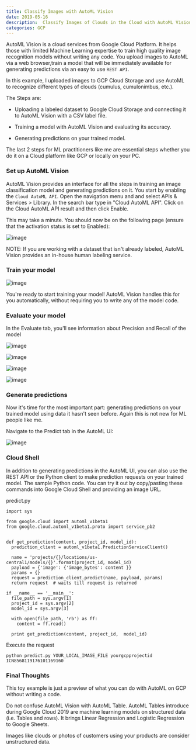 ```yaml
---
title: Classify Images with AutoML Vision
date: 2019-05-16 
description:  Classify Images of Clouds in the Cloud with AutoML Vision
categories: GCP
---
```



AutoML Vision is a cloud services from Google Cloud Platform. It helps those with limited Machine Learning expertise to train high quality image recognition models without writing any code. You upload images to AutoML via a web browser,train a model that will be immediately available for generating predictions via an easy to use `REST API`.

In this example, I uploaded images to GCP Cloud Storage and use AutoML to recognize different types of clouds (cumulus, cumulonimbus, etc.).

The Steps are:
- Uploading a labeled dataset to Google Cloud Storage and connecting it to AutoML Vision with a CSV label file.

- Training a model with AutoML Vision and evaluating its accuracy.

- Generating predictions on your trained model.

The last 2 steps for ML practitioners like me are essential steps whether you do it on a Cloud platform like GCP or locally on your PC. 

### Set up AutoML Vision

AutoML Vision provides an interface for all the steps in training an image classification model and generating predictions on it. You start by enabling the `Cloud AutoML API`. Open the navigation menu and and select APIs & Services > Library. In the search bar type in "Cloud AutoML API". Click on the Cloud AutoML API result and then click Enable. 

This may take a minute. You should now be on the following page (ensure that the activation status is set to Enabled):


![image](https://user-images.githubusercontent.com/15719191/57849969-aebe7400-77d4-11e9-8d7e-2d159ee1de52.png)


NOTE: If you are working with a dataset that isn't already labeled, AutoML Vision provides an in-house human labeling service.


### Train your model

![image](https://user-images.githubusercontent.com/15719191/57850157-28eef880-77d5-11e9-8327-697cb328c327.png)


You're ready to start training your model! AutoML Vision handles this for you automatically, without requiring you to write any of the model code.



### Evaluate your model

In the Evaluate tab, you'll see information about Precision and Recall of the model

![image](https://user-images.githubusercontent.com/15719191/57850573-20e38880-77d6-11e9-8d30-8cdbc322d6c8.png)

![image](https://user-images.githubusercontent.com/15719191/57850624-39ec3980-77d6-11e9-86ea-0f7f0616ef54.png)

![image](https://user-images.githubusercontent.com/15719191/57850632-42dd0b00-77d6-11e9-8c4f-0c1200f07f4c.png)

![image](https://user-images.githubusercontent.com/15719191/57850642-496b8280-77d6-11e9-90a5-65f08b63fd80.png)



### Generate predictions

Now it's time for the most important part: generating predictions on your trained model using data it hasn't seen before. Again this is not new for ML people like me.

Navigate to the Predict tab in the AutoML UI:

![image](https://user-images.githubusercontent.com/15719191/57850685-6a33d800-77d6-11e9-81fd-aab4ac5b5773.png)



### Cloud Shell

In addition to generating predictions in the AutoML UI, you can also use the REST API or the Python client to make prediction requests on your trained model. The sample Python code. You can try it out by copy/pasting these commands into Google Cloud Shell and providing an image URL.

predict.py
~~~
import sys

from google.cloud import automl_v1beta1
from google.cloud.automl_v1beta1.proto import service_pb2


def get_prediction(content, project_id, model_id):
  prediction_client = automl_v1beta1.PredictionServiceClient()

  name = 'projects/{}/locations/us-central1/models/{}'.format(project_id, model_id)
  payload = {'image': {'image_bytes': content }}
  params = {}
  request = prediction_client.predict(name, payload, params)
  return request  # waits till request is returned

if __name__ == '__main__':
  file_path = sys.argv[1]
  project_id = sys.argv[2]
  model_id = sys.argv[3]

  with open(file_path, 'rb') as ff:
    content = ff.read()

  print get_prediction(content, project_id,  model_id)
~~~

Execute the request

~~~
python predict.py YOUR_LOCAL_IMAGE_FILE yourgcpprojectid ICN8568119176101169160
~~~

### Final Thoughts

This toy example is just a preview of what you can do with AutoML on GCP without writing a code.   

Do not confuse AutoML Vision with AutoML Table. AutoML Tables introduce during Google Cloud 2019 are machine learning models on structured data (i.e. Tables and rows). It  brings Linear Regression and Logistic Regression to Google Sheets. 

Images like clouds or photos of customers using your products are consider unstructured data. 

